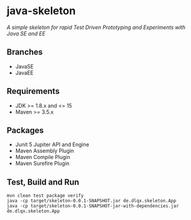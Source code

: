 # java-skeleton
*A simple skeleton for rapid Test Driven Prototyping and Experiments with Java SE and EE*

## Branches
- JavaSE
- JavaEE

## Requirements
- JDK >= 1.8.x and <= 15
- Maven >= 3.5.x

## Packages
- Junit 5 Jupiter API and Engine
- Maven Assembly Plugin
- Maven Compile Plugin
- Maven Surefire Plugin

## Test, Build and Run
```
mvn clean test package verify
java -cp target/skeleton-0.0.1-SNAPSHOT.jar de.dlqx.skeleton.App
java -cp target/skeleton-0.0.1-SNAPSHOT-jar-with-dependencies.jar de.dlqx.skeleton.App
```
